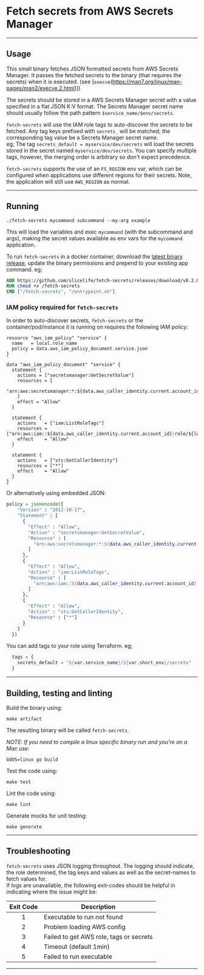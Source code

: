 # Fetch secrets from AWS Secrets Manager

---

## Usage

This small binary fetches JSON formatted secrets from AWS Secrets Manager.
It passes the fetched secrets to the binary (that requires the secrets) when it is executed. (see [`execve`(https://man7.org/linux/man-pages/man2/execve.2.html)])

The secrets should be stored in a AWS Secrets Manager secret with a value specified in a flat JSON K:V format.
The Secrets Manager secret name should usually follow the path pattern `$service_name/$env/secrets`.  


`fetch-secrets` will use the IAM role tags to auto-discover the secrets to be fetched.
Any tag keys prefixed with `secrets_` will be matched; the corresponding tag value be a Secrets Manager secret name.  
eg; The tag `secrets_default = myservice/dev/secrets` will load the secrets stored in the secret named `myservice/dev/secrets`. 
You can specify multiple tags, however, the merging order is arbitrary so don't expect precedence.

`fetch-secrets` supports the use of an `FS_REGION` env var, which can be configured when applications use different regions
for their secrets.  Note, the application will still use `AWS_REGION` as normal.

---

## Running

```shell
./fetch-secrets mycommand subcommand --my-arg example
```
This will load the variables and exec `mycommand` (with the subcommand and args), making the secret values available as env vars for the `mycommand` application.

To run `fetch-secrets` in a docker container, download the [latest binary release](https://github.com/slicelife/fetch-secrets/releases), update the binary permissions and prepend to your existing app command. eg;
```dockerfile
ADD https://github.com/slicelife/fetch-secrets/releases/download/v0.2.0/fetch-secrets-v0.2.0-linux-amd64 /fetch-secrets
RUN chmod +x /fetch-secrets
CMD ["/fetch-secrets", "/entrypoint.sh"]
```

###  IAM policy required for `fetch-secrets`

In order to auto-discover secrets, `fetch-secrets` or the container/pod/instance it is running on requires the following IAM policy:
```hcl
resource "aws_iam_policy" "service" {
  name   = local.role_name
  policy = data.aws_iam_policy_document.service.json
}

data "aws_iam_policy_document" "service" {
  statement {
    actions = ["secretsmanager:GetSecretValue"]
    resources = [
      "arn:aws:secretsmanager:*:${data.aws_caller_identity.current.account_id}:secret:${var.service_name}/${var.short_env}/*"
    ]
    effect = "Allow"
  }

  statement {
    actions   = ["iam:ListRoleTags"]
    resources = ["arn:aws:iam::${data.aws_caller_identity.current.account_id}:role/${local.role_name}"]
    effect    = "Allow"
  }

  statement {
    actions   = ["sts:GetCallerIdentity"]
    resources = ["*"]
    effect    = "Allow"
  }
}
```
Or alternatively using embedded JSON:
```terraform
policy = jsonencode({
    "Version" : "2012-10-17",
    "Statement" : [
      {
        "Effect" : "Allow",
        "Action" : "secretsmanager:GetSecretValue",
        "Resource" : [
          "arn:aws:secretsmanager:*:${data.aws_caller_identity.current.account_id}:secret:${var.service_name}/${var.short_env}/*"
        ]
      },
      {
        "Effect" : "Allow",
        "Action" : "iam:ListRoleTags",
        "Resource" : [
          "arn:aws:iam::${data.aws_caller_identity.current.account_id}:role/${local.role_name}"
        ]
      },
      {
        "Effect" : "Allow",
        "Action" : "sts:GetCallerIdentity",
        "Resource" : ["*"]
      }
    ]
  })
```

You can add tags to your role using Terraform.  eg;
```terraform
  tags = {
    secrets_default = "${var.service_name}/${var.short_env}/secrets"
  }
```

---

## Building, testing and linting

Build the binary using:  
```shell
make artifact
```
The resulting binary will be called `fetch-secrets`.

_NOTE: If you need to compile a linux specific binary run and you're on a Mac use:_
```shell
GOOS=linux go build
```

Test the code using:
```shell
make test
```

Lint the code using:
```shell
make lint
```

Generate mocks for unit testing:
```shell
make generate
```

---

## Troubleshooting

`fetch-secrets` uses JSON logging throughout.  The logging should indicate, the role determined, the tag keys and values as well as the secret-names to fetch values for.  
If logs are unavailable, the following exit-codes should be helpful in indicating where the issue might be:

| Exit Code | Description                             |
|:---------:|-----------------------------------------|
|     1     | Executable to run not found             |
|     2     | Problem loading AWS config              |
|     3     | Failed to get AWS role, tags or secrets |
|     4     | Timeout (default 1min)                  |
|     5     | Failed to run executable                |

---
